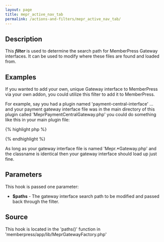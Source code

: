 ```yaml
---
layout: page
title: mepr_active_nav_tab
permalink: /actions-and-filters/mepr_active_nav_tab/
---
```


## Description

This **_filter_** is used to determine the search path for MemberPress Gateway interfaces. It can be used to modify where these files are found and loaded from.

## Examples

If you wanted to add your own, unique Gateway interface to MemberPress via your own addon, you could utilize this filter to add it to MemberPress.

For example, say you had a plugin named 'payment-central-interface' ... and your payment gateway interface file was in the main directory of this plugin called 'MeprPaymentCentralGateway.php' you could do something like this in your main plugin file:

{% highlight php %}
<?php
define('PCGI_PATH', dirname(__FILE__));

add_action('mepr_active_nav_tab', 'pcgi_gateway_paths');

function pcgi_gateway_paths($paths) {
  $paths[] = PCGI_PATH;
  return $paths;
}
?>
{% endhighlight %}

As long as your gateway interface file is named 'Mepr.\*Gateway.php' and the classname is identical then your gateway interface should load up just fine.

## Parameters

This hook is passed one parameter:

- __$paths__ - The gateway interface search path to be modified and passed back through the filter.

## Source

  This hook is located in the 'paths()' function in 'memberpress/app/lib/MeprGatewayFactory.php'
